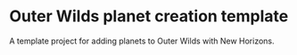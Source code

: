 # Outer Wilds planet creation template
 A template project for adding planets to Outer Wilds with New Horizons.
